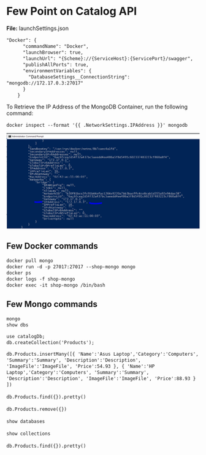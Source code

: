 # Few Point on Catalog API

**File:** launchSettings.json

```
"Docker": {
      "commandName": "Docker",
      "launchBrowser": true,
      "launchUrl": "{Scheme}://{ServiceHost}:{ServicePort}/swagger",
      "publishAllPorts": true,
      "environmentVariables": {
        "DatabaseSettings__ConnectionString": "mongodb://172.17.0.3:27017"
      }
    }
```
To Retrieve the IP Address of the MongoDB Container, run the following command:
```
docker inspect --format '{{ .NetworkSettings.IPAddress }}' mongodb
```
![Docker Inspect For IP](../images/Docker_Inspect_For_IP.PNG)

## Few Docker commands
```
docker pull mongo
docker run -d -p 27017:27017 --shop-mongo mongo
docker ps
docker logs -f shop-mongo
docker exec -it shop-mongo /bin/bash
```

## Few Mongo commands

```
mongo
show dbs
```

```
use catalogDb;
db.createCollection('Products');
```


```
db.Products.insertMany([{ 'Name':'Asus Laptop','Category':'Computers', 'Summary':'Summary', 'Description':'Description', 'ImageFile':'ImageFile', 'Price':54.93 }, { 'Name':'HP Laptop','Category':'Computers', 'Summary':'Summary', 'Description':'Description', 'ImageFile':'ImageFile', 'Price':88.93 } ])

db.Products.find({}).pretty()

db.Products.remove({})

show databases

show collections

db.Products.find({}).pretty()
```